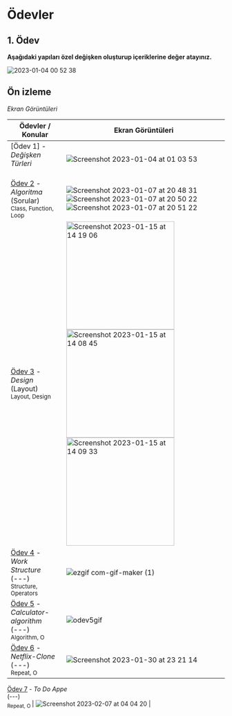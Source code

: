 # Ödevler

## 1. Ödev

**Aşağıdaki yapıları özel değişken oluşturup içeriklerine değer atayınız.**

![2023-01-04 00 52 38](https://user-images.githubusercontent.com/77938037/210447657-2544ec2d-a854-4d39-b441-694043fe0c5e.jpg)

## Ön izleme

*Ekran Görüntüleri*

Ödevler / Konular                                                                                                                                                            | Ekran Görüntüleri
---                                                                                                                                                                          |---
[Ödev 1] - *Değişken Türleri* <br/>                                         <br/> |  ![Screenshot 2023-01-04 at 01 03 53](https://user-images.githubusercontent.com/77938037/210449520-4f1f7a6b-e570-4df4-9eef-c0c6a6241869.png) |
[Ödev 2](02-Ödev2) - *Algoritma* <br/>(Sorular)                                         <br/><sub> Class, Function, Loop                                             </sub> | ![Screenshot 2023-01-07 at 20 48 31](https://user-images.githubusercontent.com/77938037/211164094-cd5c6e87-f6e6-4677-b963-7df79a07fac4.png) ![Screenshot 2023-01-07 at 20 50 22](https://user-images.githubusercontent.com/77938037/211164102-33746e17-9131-4da6-bbd0-f637317ad016.png) ![Screenshot 2023-01-07 at 20 51 22](https://user-images.githubusercontent.com/77938037/211164106-dec591d6-f64f-4bbc-b635-5cada819096b.png) |
[Ödev 3](03-Ödev3) - *Design* <br/>(Layout)                                         <br/><sub> Layout, Design                                             </sub> | <img width="250" alt="Screenshot 2023-01-15 at 14 19 06" src="https://user-images.githubusercontent.com/77938037/212537811-8f0e1721-e84c-40b7-988d-1d6cf9da1ece.png"> <img width="250" alt="Screenshot 2023-01-15 at 14 08 45" src="https://user-images.githubusercontent.com/77938037/212537871-821a3c12-e596-4b62-8b81-b34806458a78.png"> <img width="250" alt="Screenshot 2023-01-15 at 14 09 33" src="https://user-images.githubusercontent.com/77938037/212537899-fe74db34-4fd7-45cf-8a77-9595ca9f951d.png"> | 
[Ödev 4](04-Ödev4) - *Work Structure* <br/>(---)                                         <br/><sub> Structure, Operators                                             </sub> | ![ezgif com-gif-maker (1)](https://user-images.githubusercontent.com/77938037/212926455-aefbaf1f-b797-45b9-9454-f8f879ec5519.gif) |
[Ödev 5](05-Calculator) - *Calculator-algorithm* <br/>(---)                                         <br/><sub> Algorithm, O                                             </sub> | ![odev5gif](https://user-images.githubusercontent.com/77938037/213340930-dc4c790a-72ff-487d-ba35-76b407704fc8.gif) |
[Ödev 6](06-Netflix) - *Netflix-Clone* <br/>(---)                                         <br/><sub> Repeat, O                                             </sub> | ![Screenshot 2023-01-30 at 23 21 14](https://user-images.githubusercontent.com/77938037/215587875-fefeb3da-5f59-444f-999b-9dec0c75e60c.png)   |

[Ödev 7](07-Netflix) - *To Do Appe* <br/>(---)                                         <br/><sub> Repeat, O                                             </sub> |  ![Screenshot 2023-02-07 at 04 04 20](https://user-images.githubusercontent.com/77938037/217121886-f8eec277-4cf9-447d-9c55-32c5888b699e.png)  |




















